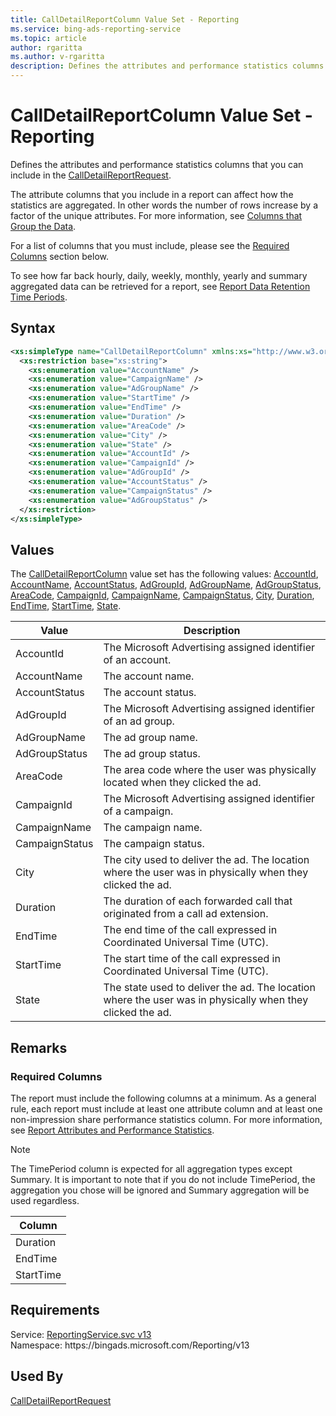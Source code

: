 ```yaml
---
title: CallDetailReportColumn Value Set - Reporting
ms.service: bing-ads-reporting-service
ms.topic: article
author: rgaritta
ms.author: v-rgaritta
description: Defines the attributes and performance statistics columns that you can include in the CallDetailReportRequest.
---
```

# CallDetailReportColumn Value Set - Reporting
Defines the attributes and performance statistics columns that you can include in the [CallDetailReportRequest](calldetailreportrequest.md).

The attribute columns that you include in a report can affect how the statistics are aggregated. In other words the number of rows increase by a factor of the unique attributes. For more information, see [Columns that Group the Data](../guides/reports.md#columnsdata).

For a list of columns that you must include, please see the [Required Columns](#requiredcolumns) section below.

To see how far back hourly, daily, weekly, monthly, yearly and summary aggregated data can be retrieved for a report, see [Report Data Retention Time Periods](../guides/report-data-retention-time-periods.md).

## Syntax
```xml
<xs:simpleType name="CallDetailReportColumn" xmlns:xs="http://www.w3.org/2001/XMLSchema">
  <xs:restriction base="xs:string">
    <xs:enumeration value="AccountName" />
    <xs:enumeration value="CampaignName" />
    <xs:enumeration value="AdGroupName" />
    <xs:enumeration value="StartTime" />
    <xs:enumeration value="EndTime" />
    <xs:enumeration value="Duration" />
    <xs:enumeration value="AreaCode" />
    <xs:enumeration value="City" />
    <xs:enumeration value="State" />
    <xs:enumeration value="AccountId" />
    <xs:enumeration value="CampaignId" />
    <xs:enumeration value="AdGroupId" />
    <xs:enumeration value="AccountStatus" />
    <xs:enumeration value="CampaignStatus" />
    <xs:enumeration value="AdGroupStatus" />
  </xs:restriction>
</xs:simpleType>
```

## <a name="values"></a>Values

The [CallDetailReportColumn](calldetailreportcolumn.md) value set has the following values: [AccountId](#accountid), [AccountName](#accountname), [AccountStatus](#accountstatus), [AdGroupId](#adgroupid), [AdGroupName](#adgroupname), [AdGroupStatus](#adgroupstatus), [AreaCode](#areacode), [CampaignId](#campaignid), [CampaignName](#campaignname), [CampaignStatus](#campaignstatus), [City](#city), [Duration](#duration), [EndTime](#endtime), [StartTime](#starttime), [State](#state).

|Value|Description|
|-----------|---------------|
|<a name="accountid"></a>AccountId|The Microsoft Advertising assigned identifier of an account.|
|<a name="accountname"></a>AccountName|The account name.|
|<a name="accountstatus"></a>AccountStatus|The account status.|
|<a name="adgroupid"></a>AdGroupId|The Microsoft Advertising assigned identifier of an ad group.|
|<a name="adgroupname"></a>AdGroupName|The ad group name.|
|<a name="adgroupstatus"></a>AdGroupStatus|The ad group status.|
|<a name="areacode"></a>AreaCode|The area code where the user was physically located when they clicked the ad.|
|<a name="campaignid"></a>CampaignId|The Microsoft Advertising assigned identifier of a campaign.|
|<a name="campaignname"></a>CampaignName|The campaign name.|
|<a name="campaignstatus"></a>CampaignStatus|The campaign status.|
|<a name="city"></a>City|The city used to deliver the ad. The location where the user was in physically when they clicked the ad.|
|<a name="duration"></a>Duration|The duration of each forwarded call that originated from a call ad extension.|
|<a name="endtime"></a>EndTime|The end time of the call expressed in Coordinated Universal Time (UTC).|
|<a name="starttime"></a>StartTime|The start time of the call expressed in Coordinated Universal Time (UTC).|
|<a name="state"></a>State|The state used to deliver the ad. The location where the user was in physically when they clicked the ad.|

## <a name="remarks"></a>Remarks
### <a name="requiredcolumns"></a>Required Columns
The report must include the following columns at a minimum. As a general rule, each report must include at least one attribute column and at least one non-impression share performance statistics column. For more information, see [Report Attributes and Performance Statistics](../guides/report-attributes-performance-statistics.md).

> [!NOTE]
> The TimePeriod column is expected for all aggregation types except Summary. It is important to note that if you do not include TimePeriod, the aggregation you chose will be ignored and Summary aggregation will be used regardless.

|Column|
|----------|
|Duration|
|EndTime|
|StartTime|

## Requirements
Service: [ReportingService.svc v13](https://reporting.api.bingads.microsoft.com/Api/Advertiser/Reporting/v13/ReportingService.svc)  
Namespace: https\://bingads.microsoft.com/Reporting/v13  

## Used By
[CallDetailReportRequest](calldetailreportrequest.md)  

